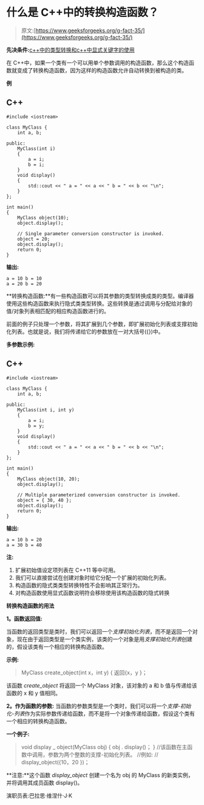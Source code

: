 # 什么是 C++中的转换构造函数？

> 原文:[https://www.geeksforgeeks.org/g-fact-35/](https://www.geeksforgeeks.org/g-fact-35/)

**先决条件:**[c++中的类型转换和](https://www.geeksforgeeks.org/type-conversion-in-c)[c++中显式关键字的使用](https://www.geeksforgeeks.org/g-fact-93)

在 C++中，如果一个类有一个可以用单个参数调用的构造函数，那么这个构造函数就变成了转换构造函数，因为这样的构造函数允许自动转换到被构造的类。

**例**

## C++

```
#include <iostream>

class MyClass {
    int a, b;

public:
    MyClass(int i)
    {
        a = i;
        b = i;
    }
    void display()
    {
        std::cout << " a = " << a << " b = " << b << "\n";
    }
};

int main()
{
    MyClass object(10);
    object.display();

    // Single parameter conversion constructor is invoked.
    object = 20;
    object.display();
    return 0;
}
```

**输出:**

```
a = 10 b = 10
a = 20 b = 20
```

**转换构造函数:**有一些构造函数可以将其参数的类型转换成类的类型。编译器使用这些构造函数来执行隐式类类型转换。这些转换是通过调用与分配给对象的值/对象列表相匹配的相应构造函数进行的。

前面的例子只处理一个参数，将其扩展到几个参数，即扩展初始化列表或支撑初始化列表。也就是说，我们将传递给它的参数放在一对大括号({})中。

**多参数示例:**

## C++

```
#include <iostream>

class MyClass {
    int a, b;

public:
    MyClass(int i, int y)
    {
        a = i;
        b = y;
    }
    void display()
    {
        std::cout << " a = " << a << " b = " << b << "\n";
    }
};

int main()
{
    MyClass object(10, 20);
    object.display();

    // Multiple parameterized conversion constructor is invoked.
    object = { 30, 40 };
    object.display();
    return 0;
}
```

**输出:**

```
a = 10 b = 20
a = 30 b = 40
```

**注:**

1.  扩展初始值设定项列表在 C++11 等中可用。
2.  我们可以直接尝试在创建对象时给它分配一个扩展的初始化列表。
3.  构造函数的隐式类类型转换特性不会影响其正常行为。
4.  对构造函数使用显式函数说明符会移除使用该构造函数的隐式转换

**转换构造函数的用法**

**1。函数返回值:**

当函数的返回类型是类时，我们可以返回一个*支撑初始化列表*，而不是返回一个对象，现在由于返回类型是一个类实例，该类的一个对象是用*支撑初始化列表*创建的，假设该类有一个相应的转换构造函数。

**示例:**

> MyClass create_object(int x，int y)
> {
> 返回{x，y }；

该函数 *create_object* 将返回一个 MyClass 对象，该对象的 a 和 b 值与传递给该函数的 x 和 y 值相同。

**2。作为函数的参数:**
当函数的参数类型是一个类时，我们可以将一个*支撑-初始化-列表*作为实际参数传递给函数，而不是将一个对象传递给函数，假设这个类有一个相应的转换构造函数。

**一个例子:**

> void display _ object(MyClass obj)
> {
> obj . display()；
> }
> //该函数在主函数中调用，参数为两个整数的支撑-初始化列表。
> //例如:
> // display_object({10，20 })；

**注意:**这个函数 *display_object* 创建一个名为 obj 的 MyClass 的新类实例，并将调用其成员函数 display()。

演职员表:巴拉思·维涅什·J·K